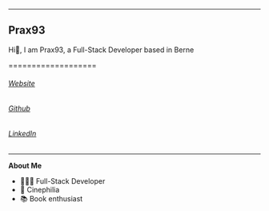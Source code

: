 
* * *

## Prax93

Hi👋, I am Prax93, a Full-Stack Developer based in Berne

===================
###### [Website](https://prax93.github.io)
###### [Github](https://github.com/prax93)
###### [LinkedIn](https://www.linkedin.com/in/prashanth-sritharan-03011993)

* * *

**About Me**
*   👩🏻‍💻  Full-Stack Developer
*   🍿  Cinephilia
*   📚  Book enthusiast
